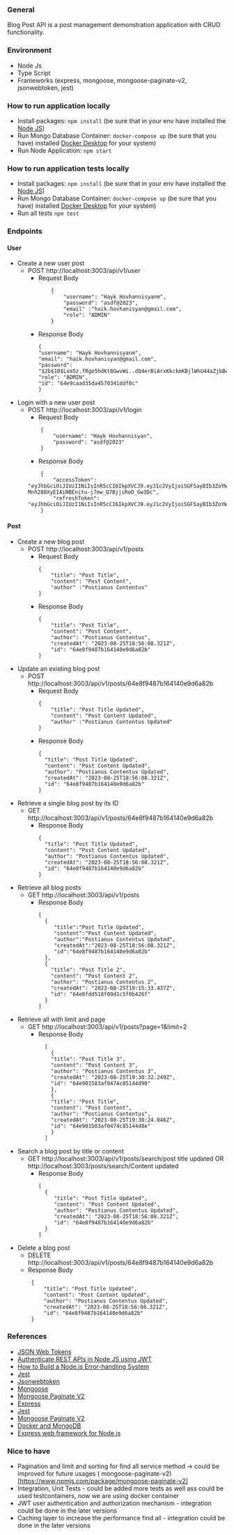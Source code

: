 ### General

Blog Post API is a post management demonstration application with CRUD functionality.

### Environment

- Node Js
- Type Script
- Frameworks (express, mongoose, mongoose-paginate-v2, jsonwebtoken, jest)

### How to run application locally

- Install packages: `npm install` (be sure that in your env have installed
  the [Node JS](https://nodejs.org/en/docs/guides/getting-started-guide))
- Run Mongo Database Container: `docker-compose up` (be sure that you have)
  installed [Docker Desktop](https://www.docker.com/products/docker-desktop/) for your system)
- Run Node Application: `npm start`

### How to run application tests locally

- Install packages: `npm install` (be sure that in your env have installed
  the [Node JS](https://nodejs.org/en/docs/guides/getting-started-guide))
- Run Mongo Database Container: `docker-compose up` (be sure that you have)
  installed [Docker Desktop](https://www.docker.com/products/docker-desktop/) for your system)
- Run all tests `npm test`

### Endpoints

#### User

- Create a new user post
    - POST http://localhost:3003/api/v1/user
        - Request Body
            ```
                {
                    "username": "Hayk Hovhannisyanm",
                    "password": "asdf@2023",
                    "email" :"haik.hovhanisyan@gmail.com",
                    "role": "ADMIN"
                }
            ```
        - Response Body
          ```
          {
          "username": "Hayk Hovhannisyanm",
          "email": "haik.hovhanisyan@gmail.com",
          "password": "$2b$10$Lxm5z.fRgo5hdKt8GwvWi..dQ4erBiArxKkckmKBjlWhU44aZjbBq",
          "role": "ADMIN",
          "id": "64e9caad35da4570341ddf0c"
          }
          ```
- Login with a new user post
    - POST http://localhost:3003/api/v1/login
        - Request Body
        ```
            {
                "username": "Hayk Hovhannisyan",
                "password": "asdf@2023"
            }
        ```
        - Response Body
        ```
            {
                "accessToken": "eyJhbGciOiJIUzI1NiIsInR5cCI6IkpXVCJ9.eyJ1c2VyIjoiSGF5ayBIb3ZoYW5uaXN5YW4iLCJpYXQiOjE2OTMwNzczNjAsImV4cCI6MTY5MzA3ODI2MH0.Qp-Mnh288XyEIAiNBEnitu-j7mw_Q7BjjiRoO_Gw3Dc",
                "refreshToken": "eyJhbGciOiJIUzI1NiIsInR5cCI6IkpXVCJ9.eyJ1c2VyIjoiSGF5ayBIb3ZoYW5uaXN5YW4iLCJpYXQiOjE2OTMwNzczNjAsImV4cCI6MTY5MzA3ODU2MH0.pLNRbT1AkydBvBmYgFnC630ignj1xbS3HHJ8Mpq46b8"
            }
        ```

#### Post

- Create a new blog post
    - POST http://localhost:3003/api/v1/posts
        - Request Body
            ```
            {
                "title": "Post Title",
                "content": "Post Content",
                "author" :"Postianus Contentus"
            }
            ```
        - Response Body
            ```
            {
                "title": "Post Title",
                "content": "Post Content",
                "author": "Postianus Contentus",
                "createdAt": "2023-08-25T18:56:08.321Z",
                "id": "64e8f9487b164140e9d6a82b"
            }
            ```
- Update an existing blog post
    - POST http://localhost:3003/api/v1/posts/64e8f9487b164140e9d6a82b
        - Request Body
            ```
            {
                "title": "Post Title Updated",
                "content": "Post Content Updated",
                "author" :"Postianus Contentus Updated"
            }
            ```
        - Response Body
            ```
          {
              "title": "Post Title Updated",
              "content": "Post Content Updated",
              "author": "Postianus Contentus Updated",
              "createdAt": "2023-08-25T18:56:08.321Z",
              "id": "64e8f9487b164140e9d6a82b"
          }
          ```
- Retrieve a single blog post by its ID
    - GET http://localhost:3003/api/v1/posts/64e8f9487b164140e9d6a82b
        - Response Body
            ```
            {
              "title": "Post Title Updated",
              "content": "Post Content Updated",
              "author": "Postianus Contentus Updated",
              "createdAt": "2023-08-25T18:56:08.321Z",
              "id": "64e8f9487b164140e9d6a82b"
            }
          ```
- Retrieve all blog posts
    - GET http://localhost:3003/api/v1/posts
        - Response Body
          ```
          [
            {
               "title":"Post Title Updated",
               "content":"Post Content Updated",
               "author":"Postianus Contentus Updated",
               "createdAt":"2023-08-25T18:56:08.321Z",
               "id":"64e8f9487b164140e9d6a82b"
            },
            {
              "title": "Post Title 2",
              "content": "Post Content 2",
              "author": "Postianus Contentus 2",
              "createdAt": "2023-08-25T19:15:33.437Z",
              "id": "64e8fdd518f09d1c5f0b426f"
            }
          ]
          ```
- Retrieve all with limit and page
    - GET http://localhost:3003/api/v1/posts?page=1&limit=2
        - Response Body
          ```
            [
              {
              "title": "Post Title 3",
              "content": "Post Content 3",
              "author": "Postianus Contentus 3",
              "createdAt": "2023-08-25T19:30:32.249Z",
              "id": "64e901583af0474c85144d90"
              },
              {
              "title": "Post Title",
              "content": "Post Content",
              "author": "Postianus Contentus",
              "createdAt": "2023-08-25T19:30:24.046Z",
              "id": "64e901503af0474c85144d8e"
              }
            ]
          ```
- Search a blog post by title or content
    - GET http://localhost:3003/api/v1/posts/search/post title updated OR http://localhost:3003/posts/search/Content updated
        - Response Body
          ```
          [
            {
               "title": "Post Title Updated",
               "content": "Post Content Updated",
               "author": "Postianus Contentus Updated",
               "createdAt": "2023-08-25T18:56:08.321Z",
               "id": "64e8f9487b164140e9d6a82b"
            }
          ]
          ```
- Delete a blog post
    - DELETE http://localhost:3003/api/v1/posts/64e8f9487b164140e9d6a82b
    - Response Body
      ```
       {
           "title": "Post Title Updated",
           "content": "Post Content Updated",
           "author": "Postianus Contentus Updated",
           "createdAt": "2023-08-25T18:56:08.321Z",
           "id": "64e8f9487b164140e9d6a82b"
       }
      ```

### References

- [JSON Web Tokens](https://jwt.io/)
- [Authenticate REST APIs in Node JS using JWT](https://medium.com/@prashantramnyc/authenticate-rest-apis-in-node-js-using-jwt-json-web-tokens-f0e97669aad3)
- [How to Build a Node.js Error-handling System](https://www.toptal.com/nodejs/node-js-error-handling)
- [Jest](https://jestjs.io/docs/getting-started)
- [Jsonwebtoken](https://www.npmjs.com/package/jsonwebtoken)
- [Mongoose](https://www.npmjs.com/package/mongoose)
- [Mongoose Paginate V2](https://www.npmjs.com/package/mongoose-paginate-v2)
- [Express](https://www.npmjs.com/package/express)
- [Jest](https://www.npmjs.com/package/jest)
- [Mongoose Paginate V2](https://www.npmjs.com/package/mongoose-paginate-v2)
- [Docker and MongoDB](https://www.mongodb.com/compatibility/docker)
- [Express web framework for Node.js](https://expressjs.com/)

### Nice to have

- Pagination and limit and sorting for find all service method -> could be improved for future usages (
  mongoose-paginate-v2)[https://www.npmjs.com/package/mongoose-paginate-v2]
- Integration, Unit Tests - could be added more tests as well ass could be used testcontainers, now we are using docker
  container
- JWT user authentication and authorization mechanism - integration could be done in the later versions
- Caching layer to increase the performance find all - integration could be done in the later versions
